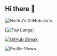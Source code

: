 ## Hi there 👋
![Nvitha's GitHub stats](https://github-readme-stats.vercel.app/api?username=Nivithasri&show_icons=true&theme=aura)


[![Top Langs](https://github-readme-stats.vercel.app/api/top-langs/?username=Nivithasri&hide=javascript&layout=compact&hide_progress=true&theme=aura)]


[![GitHub Streak](https://streak-stats.demolab.com?user=Nivithasri&theme=aura)](https://git.io/streak-stats)

![Profile Views](https://komarev.com/ghpvc/?username=Nivithasri&color=0f0f0f&style=for-the-badge)

<!--
**Nivithasri/Nivithasri** is a ✨ _special_ ✨ repository because its `README.md` (this file) appears on your GitHub profile.

Here are some ideas to get you started:

- 🔭 I’m currently working on ...
- 🌱 I’m currently learning ...
- 👯 I’m looking to collaborate on ...
- 🤔 I’m looking for help with ...
- 💬 Ask me about ...
- 📫 How to reach me: ...
- 😄 Pronouns: ...
- ⚡ Fun fact: ...
-->

